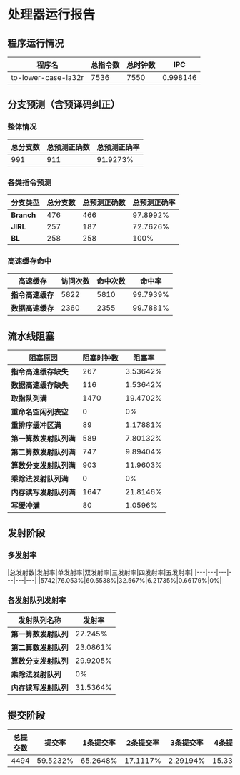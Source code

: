 # 处理器运行报告
## 程序运行情况
|程序名|总指令数|总时钟数|IPC|
|---|---|---|---|
|to-lower-case-la32r|7536|7550|0.998146|

## 分支预测（含预译码纠正）
### 整体情况
|总分支数|总预测正确数|总预测正确率|
|---|---|---|
|991|911|91.9273%|

### 各类指令预测
|分支类型|总分支数|总预测正确数|总预测正确率|
|---|---|---|---|
|**Branch**| 476 | 466 | 97.8992%|
|**JIRL**| 257 | 187 | 72.7626%|
|**BL**| 258 | 258 | 100%|

### 高速缓存命中
|高速缓存|访问次数|命中次数|命中率|
|---|---|---|---|
|**指令高速缓存**| 5822 | 5810 | 99.7939%|
|**数据高速缓存**| 2360 | 2355 | 99.7881%|
## 流水线阻塞
|阻塞原因|阻塞时钟数|阻塞率|
|---|---|---|
|**指令高速缓存缺失**| 267 | 3.53642%|
|**数据高速缓存缺失**| 116 | 1.53642%|
|**取指队列满**| 1470 | 19.4702%|
|**重命名空闲列表空**|0 | 0%|
|**重排序缓冲区满**|89 | 1.17881%|
|**第一算数发射队列满**|589 | 7.80132%|
|**第二算数发射队列满**|747 | 9.89404%|
|**算数分支发射队列满**|903 | 11.9603%|
|**乘除法发射队列满**|0 | 0%|
|**内存读写发射队列满**|1647 | 21.8146%|
|**写缓冲满**|80 | 1.0596%|

## 发射阶段
### 多发射率
|总发射数|发射率|单发射率|双发射率|三发射率|四发射率|五发射率|
|---|---|---|---|---|---|
|5742|76.053%|60.5538%|32.567%|6.21735%|0.66179%|0%|

### 各发射队列发射率
|发射队列名称|发射率|
|---|---|
|**第一算数发射队列**|27.245%|
|**第二算数发射队列**|23.0861%|
|**算数分支发射队列**|29.9205%|
|**乘除法发射队列**|0%|
|**内存读写发射队列**|31.5364%|

## 提交阶段
|总提交数|提交率|1条提交率|2条提交率|3条提交率|4条提交率|
|---|---|---|---|---|---|
|4494|59.5232%|65.2648%|17.1117%|2.29194%|15.3316%|
